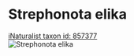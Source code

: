 
Strephonota elika
=================
  
[iNaturalist taxon id: 857377](https://www.inaturalist.org/taxa/857377)  
![Strephonota elika](https://inaturalist-open-data.s3.amazonaws.com/photos/185357898/medium.jpeg)